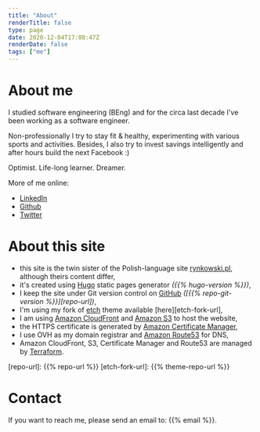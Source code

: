 ```yaml
---
title: "About"
renderTitle: false
type: page
date: 2020-12-04T17:08:47Z
renderDate: false
tags: ["me"]
---
```


# About me

I studied software engineering (BEng) and for the circa last decade I've been working as a software engineer.

Non-professionally I try to stay fit & healthy, experimenting with various sports and activities.
Besides, I also try to invest savings intelligently and after hours build the next Facebook :)

Optimist. Life-long learner. Dreamer.

More of me online:

- [LinkedIn](https://www.linkedin.com/in/rynkowsg/)
- [Github](https://github.com/rynkowsg)
- [Twitter](https://twitter.com/rynkowsg)

# About this site

- this site is the twin sister of the Polish-language site [rynkowski.pl](https://rynkowski.pl),
  although theirs content differ,
- it's created using [Hugo][hugo] static pages generator _({{% hugo-version %}})_,
- I keep the site under Git version control on [GitHub][GitHub] _([{{% repo-git-version %}}][repo-url])_,
- I'm using my fork of [etch][etch] theme available [here][etch-fork-url],
- I am using [Amazon CloudFront][CloudFront] and [Amazon S3][S3] to host the website,
- the HTTPS certificate is generated by [Amazon Certificate Manager][ACM],
- I use OVH as my domain registrar and [Amazon Route53][Route53] for DNS,
- Amazon CloudFront, S3, Certificate Manager and Route53 are managed by [Terraform][Terraform].

[hugo]: https://gohugo.io
[GitHub]: https://github.com
[CloudFront]: https://aws.amazon.com/cloudfront
[S3]: https://aws.amazon.com/s3
[ACM]: https://aws.amazon.com/certificate-manager/
[Route53]: https://aws.amazon.com/route53
[OVH]: ovh.com
[Terraform]: https://www.terraform.io
[etch]: https://github.com/LukasJoswiak/etch
[repo-url]: {{% repo-url %}}
[etch-fork-url]: {{% theme-repo-url %}}

# Contact

If you want to reach me, please send an email to: {{% email %}}.
